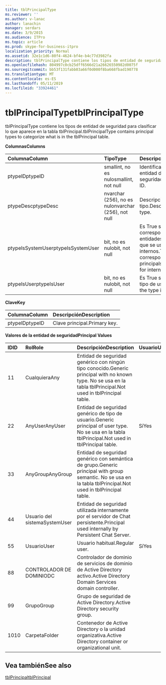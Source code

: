 ```yaml
---
title: tblPrincipalType
ms.reviewer: ''
ms.author: v-lanac
author: lanachin
manager: serdars
ms.date: 3/9/2015
ms.audience: ITPro
ms.topic: article
ms.prod: skype-for-business-itpro
localization_priority: Normal
ms.assetid: 32e1c1d6-80f4-4624-bf4e-b4c77d3982fa
description: tblPrincipalType contiene los tipos de entidad de seguridad para clasificar lo que aparece en la tabla tblPrincipal.
ms.openlocfilehash: 804997c0cb25dff6566d21a26626550982d0075f
ms.sourcegitcommit: bb53f131fabb03a66f0d000f8ba668fbad190778
ms.translationtype: MT
ms.contentlocale: es-ES
ms.lasthandoff: 05/11/2019
ms.locfileid: "33924461"
---
```

# <a name="tblprincipaltype"></a><span data-ttu-id="6687f-103">tblPrincipalType</span><span class="sxs-lookup"><span data-stu-id="6687f-103">tblPrincipalType</span></span>
 
<span data-ttu-id="6687f-104">tblPrincipalType contiene los tipos de entidad de seguridad para clasificar lo que aparece en la tabla tblPrincipal.</span><span class="sxs-lookup"><span data-stu-id="6687f-104">tblPrincipalType contains principal types to categorize what is in the tblPrincipal table.</span></span>
  
<span data-ttu-id="6687f-105">**Columnas**</span><span class="sxs-lookup"><span data-stu-id="6687f-105">**Columns**</span></span>

|<span data-ttu-id="6687f-106">**Columna**</span><span class="sxs-lookup"><span data-stu-id="6687f-106">**Column**</span></span>|<span data-ttu-id="6687f-107">**Tipo**</span><span class="sxs-lookup"><span data-stu-id="6687f-107">**Type**</span></span>|<span data-ttu-id="6687f-108">**Descripción**</span><span class="sxs-lookup"><span data-stu-id="6687f-108">**Description**</span></span>|
|:-----|:-----|:-----|
|<span data-ttu-id="6687f-109">ptypeID</span><span class="sxs-lookup"><span data-stu-id="6687f-109">ptypeID</span></span>  <br/> |<span data-ttu-id="6687f-110">smallint, no es nulo</span><span class="sxs-lookup"><span data-stu-id="6687f-110">smallint, not null</span></span>  <br/> |<span data-ttu-id="6687f-111">Identificador del tipo de entidad de seguridad.</span><span class="sxs-lookup"><span data-stu-id="6687f-111">Principal type ID.</span></span>  <br/> |
|<span data-ttu-id="6687f-112">ptypeDesc</span><span class="sxs-lookup"><span data-stu-id="6687f-112">ptypeDesc</span></span>  <br/> |<span data-ttu-id="6687f-113">nvarchar (256), no es nulo</span><span class="sxs-lookup"><span data-stu-id="6687f-113">nvarchar (256), not null</span></span>  <br/> |<span data-ttu-id="6687f-114">Descripción del tipo.</span><span class="sxs-lookup"><span data-stu-id="6687f-114">Description of the type.</span></span>  <br/> |
|<span data-ttu-id="6687f-115">ptypeIsSystemUser</span><span class="sxs-lookup"><span data-stu-id="6687f-115">ptypeIsSystemUser</span></span>  <br/> |<span data-ttu-id="6687f-116">bit, no es nulo</span><span class="sxs-lookup"><span data-stu-id="6687f-116">bit, not null</span></span>  <br/> |<span data-ttu-id="6687f-117">Es True si el tipo corresponde a las entidades de seguridad que se usan para fines internos.</span><span class="sxs-lookup"><span data-stu-id="6687f-117">True if the type corresponds to the principals that are used for internal purposes.</span></span>  <br/> |
|<span data-ttu-id="6687f-118">ptypeIsUser</span><span class="sxs-lookup"><span data-stu-id="6687f-118">ptypeIsUser</span></span>  <br/> |<span data-ttu-id="6687f-119">bit, no es nulo</span><span class="sxs-lookup"><span data-stu-id="6687f-119">bit, not null</span></span>  <br/> |<span data-ttu-id="6687f-120">Es True si el tipo es un tipo de usuario.</span><span class="sxs-lookup"><span data-stu-id="6687f-120">True if the type is a user type.</span></span>  <br/> |
   
<span data-ttu-id="6687f-121">**Clave**</span><span class="sxs-lookup"><span data-stu-id="6687f-121">**Key**</span></span>

|<span data-ttu-id="6687f-122">**Columna**</span><span class="sxs-lookup"><span data-stu-id="6687f-122">**Column**</span></span>|<span data-ttu-id="6687f-123">**Descripción**</span><span class="sxs-lookup"><span data-stu-id="6687f-123">**Description**</span></span>|
|:-----|:-----|
|<span data-ttu-id="6687f-124">ptypeID</span><span class="sxs-lookup"><span data-stu-id="6687f-124">ptypeID</span></span>  <br/> |<span data-ttu-id="6687f-125">Clave principal.</span><span class="sxs-lookup"><span data-stu-id="6687f-125">Primary key.</span></span>  <br/> |
   
<span data-ttu-id="6687f-126">**Valores de la entidad de seguridad**</span><span class="sxs-lookup"><span data-stu-id="6687f-126">**Principal Values**</span></span>

|<span data-ttu-id="6687f-127">**ID**</span><span class="sxs-lookup"><span data-stu-id="6687f-127">**ID**</span></span>|<span data-ttu-id="6687f-128">**Rol**</span><span class="sxs-lookup"><span data-stu-id="6687f-128">**Role**</span></span>|<span data-ttu-id="6687f-129">**Descripción**</span><span class="sxs-lookup"><span data-stu-id="6687f-129">**Description**</span></span>|<span data-ttu-id="6687f-130">**Usuario**</span><span class="sxs-lookup"><span data-stu-id="6687f-130">**User**</span></span>|
|:-----|:-----|:-----|:-----|
|<span data-ttu-id="6687f-131">1</span><span class="sxs-lookup"><span data-stu-id="6687f-131">1</span></span>  <br/> |<span data-ttu-id="6687f-132">Cualquiera</span><span class="sxs-lookup"><span data-stu-id="6687f-132">Any</span></span>  <br/> |<span data-ttu-id="6687f-133">Entidad de seguridad genérico con ningún tipo conocido.</span><span class="sxs-lookup"><span data-stu-id="6687f-133">Generic principal with no known type.</span></span> <span data-ttu-id="6687f-134">No se usa en la tabla tblPrincipal.</span><span class="sxs-lookup"><span data-stu-id="6687f-134">Not used in tblPrincipal table.</span></span>  <br/> ||
|<span data-ttu-id="6687f-135">2</span><span class="sxs-lookup"><span data-stu-id="6687f-135">2</span></span>  <br/> |<span data-ttu-id="6687f-136">AnyUser</span><span class="sxs-lookup"><span data-stu-id="6687f-136">AnyUser</span></span>  <br/> |<span data-ttu-id="6687f-137">Entidad de seguridad genérico de tipo de usuario.</span><span class="sxs-lookup"><span data-stu-id="6687f-137">Generic principal of user type.</span></span> <span data-ttu-id="6687f-138">No se usa en la tabla tblPrincipal.</span><span class="sxs-lookup"><span data-stu-id="6687f-138">Not used in tblPrincipal table.</span></span>  <br/> |<span data-ttu-id="6687f-139">Sí</span><span class="sxs-lookup"><span data-stu-id="6687f-139">Yes</span></span>  <br/> |
|<span data-ttu-id="6687f-140">3</span><span class="sxs-lookup"><span data-stu-id="6687f-140">3</span></span>  <br/> |<span data-ttu-id="6687f-141">AnyGroup</span><span class="sxs-lookup"><span data-stu-id="6687f-141">AnyGroup</span></span>  <br/> |<span data-ttu-id="6687f-142">Entidad de seguridad genérico con semántica de grupo.</span><span class="sxs-lookup"><span data-stu-id="6687f-142">Generic principal with group semantic.</span></span> <span data-ttu-id="6687f-143">No se usa en la tabla tblPrincipal.</span><span class="sxs-lookup"><span data-stu-id="6687f-143">Not used in tblPrincipal table.</span></span>  <br/> ||
|<span data-ttu-id="6687f-144">4</span><span class="sxs-lookup"><span data-stu-id="6687f-144">4</span></span>  <br/> |<span data-ttu-id="6687f-145">Usuario del sistema</span><span class="sxs-lookup"><span data-stu-id="6687f-145">SystemUser</span></span>  <br/> |<span data-ttu-id="6687f-146">Entidad de seguridad utilizada internamente por el servidor de Chat persistente.</span><span class="sxs-lookup"><span data-stu-id="6687f-146">Principal used internally by Persistent Chat Server.</span></span>  <br/> ||
|<span data-ttu-id="6687f-147">5</span><span class="sxs-lookup"><span data-stu-id="6687f-147">5</span></span>  <br/> |<span data-ttu-id="6687f-148">Usuario</span><span class="sxs-lookup"><span data-stu-id="6687f-148">User</span></span>  <br/> |<span data-ttu-id="6687f-149">Usuario habitual.</span><span class="sxs-lookup"><span data-stu-id="6687f-149">Regular user.</span></span>  <br/> |<span data-ttu-id="6687f-150">Sí</span><span class="sxs-lookup"><span data-stu-id="6687f-150">Yes</span></span>  <br/> |
|<span data-ttu-id="6687f-151">8</span><span class="sxs-lookup"><span data-stu-id="6687f-151">8</span></span>  <br/> |<span data-ttu-id="6687f-152">CONTROLADOR DE DOMINIO</span><span class="sxs-lookup"><span data-stu-id="6687f-152">DC</span></span>  <br/> |<span data-ttu-id="6687f-153">Controlador de dominio de servicios de dominio de Active Directory activo.</span><span class="sxs-lookup"><span data-stu-id="6687f-153">Active Directory Domain Services domain controller.</span></span>  <br/> ||
|<span data-ttu-id="6687f-154">9</span><span class="sxs-lookup"><span data-stu-id="6687f-154">9</span></span>  <br/> |<span data-ttu-id="6687f-155">Grupo</span><span class="sxs-lookup"><span data-stu-id="6687f-155">Group</span></span>  <br/> |<span data-ttu-id="6687f-156">Grupo de seguridad de Active Directory.</span><span class="sxs-lookup"><span data-stu-id="6687f-156">Active Directory security group.</span></span>  <br/> ||
|<span data-ttu-id="6687f-157">10</span><span class="sxs-lookup"><span data-stu-id="6687f-157">10</span></span>  <br/> |<span data-ttu-id="6687f-158">Carpeta</span><span class="sxs-lookup"><span data-stu-id="6687f-158">Folder</span></span>  <br/> |<span data-ttu-id="6687f-159">Contenedor de Active Directory o la unidad organizativa.</span><span class="sxs-lookup"><span data-stu-id="6687f-159">Active Directory container or organizational unit.</span></span>  <br/> ||
   
## <a name="see-also"></a><span data-ttu-id="6687f-160">Vea también</span><span class="sxs-lookup"><span data-stu-id="6687f-160">See also</span></span>

[<span data-ttu-id="6687f-161">tblPrincipal</span><span class="sxs-lookup"><span data-stu-id="6687f-161">tblPrincipal</span></span>](tblprincipal.md)
